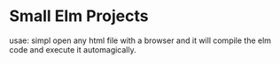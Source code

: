 # Small Elm Projects

usae: simpl open any html file with a browser and it will compile the elm code and execute it automagically.
